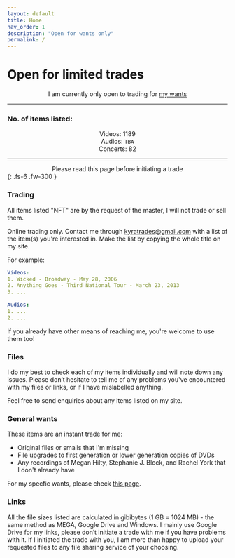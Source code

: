 ```yaml
---
layout: default
title: Home
nav_order: 1
description: "Open for wants only"
permalink: /
---
```


# Open for limited trades
<center>I am currently only open to trading for <a href="https://kyratrades.github.io/wants">my wants</a></center>

---

### No. of items listed:
<center>Videos: 1189</center>

<center>Audios: <code>TBA</code></center>

<center>Concerts: 82</center>

---

<center>Please read this page before initiating a trade</center>
{: .fs-6 .fw-300 }

### Trading
All items listed "NFT" are by the request of the master, I will not trade or sell them.

Online trading only. Contact me through <a href="mailto:kyratrades@gmail.com?subject=Trade%20request">kyratrades@gmail.com</a> with a list of the item(s) you're interested in. Make the list by copying the whole title on my site.

For example:
```yaml
Videos:
1. Wicked - Broadway - May 28, 2006
2. Anything Goes - Third National Tour - March 23, 2013
3. ...

Audios:
1. ...
2. ...
```

If you already have other means of reaching me, you're welcome to use them too!

### Files
I do my best to check each of my items individually and will note down any issues. Please don’t hesitate to tell me of any problems you've encountered with my files or links, or if I have mislabelled anything.

Feel free to send enquiries about any items listed on my site.

### General wants
These items are an instant trade for me:
- Original files or smalls that I'm missing
- File upgrades to first generation or lower generation copies of DVDs
- Any recordings of Megan Hilty, Stephanie J. Block, and Rachel York that I don't already have

For my specfic wants, please check <a href="https://kyratrades.github.io/wants">this page</a>.

### Links
All the file sizes listed are calculated in gibibytes (1 GB = 1024 MB) - the same method as MEGA, Google Drive and Windows. I mainly use Google Drive for my links, please don’t initiate a trade with me if you have problems with it. If I initiated the trade with you, I am more than happy to upload your requested files to any file sharing service of your choosing.